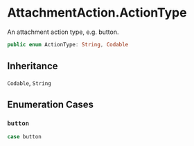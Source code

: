 # AttachmentAction.ActionType

An attachment action type, e.g. button.

``` swift
public enum ActionType: String, Codable 
```

## Inheritance

`Codable`, `String`

## Enumeration Cases

### `button`

``` swift
case button
```
